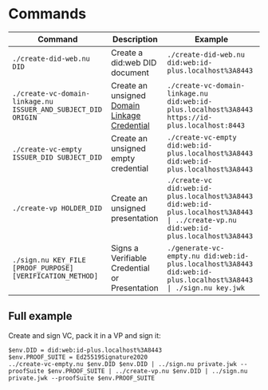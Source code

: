 # Commands

| Command                                                       | Description                                                                                                                                    | Example                                                                                                                             |
| ------------------------------------------------------------- | ---------------------------------------------------------------------------------------------------------------------------------------------- | ----------------------------------------------------------------------------------------------------------------------------------- |
| `./create-did-web.nu DID`                                     | Create a did:web DID document                                                                                                                  | `./create-did-web.nu did:web:id-plus.localhost%3A8443`                                                                              |
| `./create-vc-domain-linkage.nu ISSUER_AND_SUBJECT_DID ORIGIN` | Create an unsigned [Domain Linkage Credential](https://identity.foundation/.well-known/resources/did-configuration/#domain-linkage-credential) | `./create-vc-domain-linkage.nu did:web:id-plus.localhost%3A8443 https://id-plus.localhost:8443`                                     |
| `./create-vc-empty ISSUER_DID SUBJECT_DID`                    | Create an unsigned empty credential                                                                                                            | `./create-vc-empty did:web:id-plus.localhost%3A8443 did:web:id-plus.localhost%3A8443`                                               |
| `./create-vp HOLDER_DID`                                      | Create an unsigned presentation                                                                                                                | `./create-vc did:web:id-plus.localhost%3A8443 did:web:id-plus.localhost%3A8443 \| ../create-vp.nu did:web:id-plus.localhost%3A8443` |
| `./sign.nu KEY_FILE [PROOF_PURPOSE] [VERIFICATION_METHOD]`    | Signs a Verifiable Credential or Presentation                                                                                                  | `./generate-vc-empty.nu did:web:id-plus.localhost%3A8443 did:web:id-plus.localhost%3A8443  \| ./sign.nu key.jwk`                    |

## Full example

Create and sign VC, pack it in a VP and sign it:

```
$env.DID = did:web:id-plus.localhost%3A8443
$env.PROOF_SUITE = Ed25519Signature2020
../create-vc-empty.nu $env.DID $env.DID | ../sign.nu private.jwk --proofSuite $env.PROOF_SUITE | ../create-vp.nu $env.DID | ../sign.nu private.jwk --proofSuite $env.PROOF_SUITE
```
